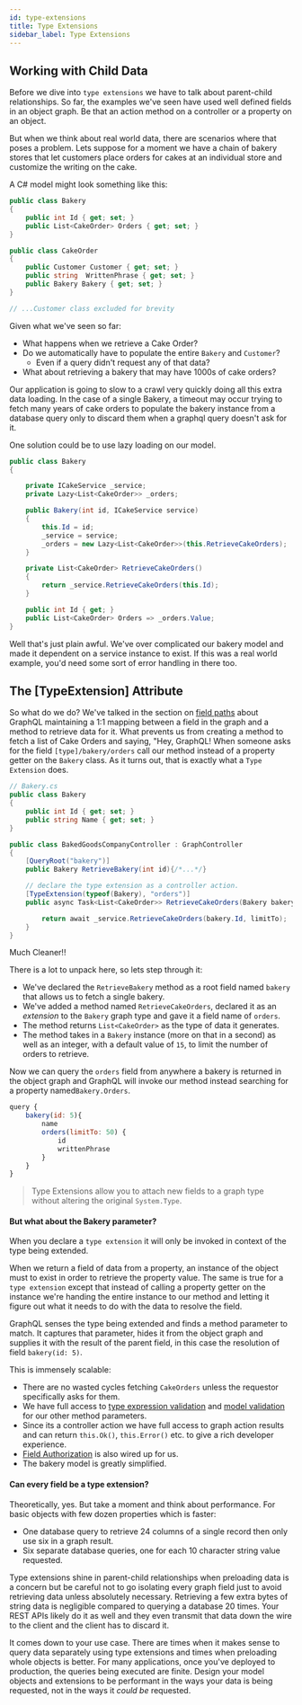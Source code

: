 ```yaml
---
id: type-extensions
title: Type Extensions
sidebar_label: Type Extensions
---
```


## Working with Child Data

Before we dive into `type extensions` we have to talk about parent-child relationships. So far, the examples we've seen have used well defined fields in an object graph. Be that an action method on a controller or a property on an object.

But when we think about real world data, there are scenarios where that poses a problem. Lets suppose for a moment we have a chain of bakery stores that let customers place orders for cakes at an individual store and customize the writing on the cake.

A C# model might look something like this:

```csharp
public class Bakery
{
    public int Id { get; set; }
    public List<CakeOrder> Orders { get; set; }
}

public class CakeOrder
{
    public Customer Customer { get; set; }
    public string  WrittenPhrase { get; set; }
    public Bakery Bakery { get; set; }
}

// ...Customer class excluded for brevity
```

Given what we've seen so far:

-   What happens when we retrieve a Cake Order?
-   Do we automatically have to populate the entire `Bakery` and `Customer`?
    -   Even if a query didn't request any of that data?
-   What about retrieving a bakery that may have 1000s of cake orders?

Our application is going to slow to a crawl very quickly doing all this extra data loading. In the case of a single Bakery, a timeout may occur trying to fetch many years of cake orders to populate the bakery instance from a database query only to discard them when a graphql query doesn't ask for it.

One solution could be to use lazy loading on our model.

```csharp
public class Bakery
{

    private ICakeService _service;
    private Lazy<List<CakeOrder>> _orders;

    public Bakery(int id, ICakeService service)
    {
        this.Id = id;
        _service = service;
        _orders = new Lazy<List<CakeOrder>>(this.RetrieveCakeOrders);
    }

    private List<CakeOrder> RetrieveCakeOrders()
    {
        return _service.RetrieveCakeOrders(this.Id);
    }

    public int Id { get; }
    public List<CakeOrder> Orders => _orders.Value;
}
```

Well that's just plain awful. We've over complicated our bakery model and made it dependent on a service instance to exist. If this was a real world example, you'd need some sort of error handling in there too.

## The [TypeExtension] Attribute

So what do we do? We've talked in the section on [field paths](./field-paths) about GraphQL maintaining a 1:1 mapping between a field in the graph and a method to retrieve data for it. What prevents us from creating a method to fetch a list of Cake Orders and saying, "Hey, GraphQL! When someone asks for the field `[type]/bakery/orders` call our method instead of a property getter on the `Bakery` class. As it turns out, that is exactly what a `Type Extension` does.

```csharp
// Bakery.cs
public class Bakery
{
    public int Id { get; set; }
    public string Name { get; set; }
}

public class BakedGoodsCompanyController : GraphController
{
    [QueryRoot("bakery")]
    public Bakery RetrieveBakery(int id){/*...*/}

    // declare the type extension as a controller action.
    [TypeExtension(typeof(Bakery), "orders")]
    public async Task<List<CakeOrder>> RetrieveCakeOrders(Bakery bakery, int limitTo = 15){

        return await _service.RetrieveCakeOrders(bakery.Id, limitTo);
    }
}
```

Much Cleaner!!

There is a lot to unpack here, so lets step through it:

-   We've declared the `RetrieveBakery` method as a root field named `bakery` that allows us to fetch a single bakery.
-   We've added a method named `RetrieveCakeOrders`, declared it as an _extension_ to the `Bakery` graph type and gave it a field name of `orders`.
-   The method returns `List<CakeOrder>` as the type of data it generates.
-   The method takes in a `Bakery` instance (more on that in a second) as well as an integer, with a default value of `15`, to limit the number of orders to retrieve.

Now we can query the `orders` field from anywhere a bakery is returned in the object graph and GraphQL will invoke our method instead searching for a property named`Bakery.Orders`.

```javascript
query {
    bakery(id: 5){
        name
        orders(limitTo: 50) {
            id
            writtenPhrase
        }
    }
}
```

> Type Extensions allow you to attach new fields to a graph type without altering the original `System.Type`.

#### But what about the Bakery parameter?

When you declare a `type extension` it will only be invoked in context of the type being extended.

When we return a field of data from a property, an instance of the object must to exist in order to retrieve the property value. The same is true for a `type extension` except that instead of calling a property getter on the instance we're handing the entire instance to our method and letting it figure out what it needs to do with the data to resolve the field.

GraphQL senses the type being extended and finds a method parameter to match. It captures that parameter, hides it from the object graph and supplies it with the result of the parent field, in this case the resolution of field `bakery(id: 5)`.

This is immensely scalable:

-   There are no wasted cycles fetching `CakeOrders` unless the requestor specifically asks for them.
-   We have full access to [type expression validation](../advanced/type-expressions) and [model validation](./model-state) for our other method parameters.
-   Since its a controller action we have full access to graph action results and can return `this.Ok()`, `this.Error()` etc. to give a rich developer experience.
-   [Field Authorization](./authorization) is also wired up for us.
-   The bakery model is greatly simplified.

#### Can every field be a type extension?

Theoretically, yes. But take a moment and think about performance. For basic objects with few dozen properties which is faster:

-   One database query to retrieve 24 columns of a single record then only use six in a graph result.
-   Six separate database queries, one for each 10 character string value requested.

Type extensions shine in parent-child relationships when preloading data is a concern but be careful not to go isolating every graph field just to avoid retrieving data unless absolutely necessary. Retrieving a few extra bytes of string data is negligible compared to querying a database 20 times. Your REST APIs likely do it as well and they even transmit that data down the wire to the client and the client has to discard it.

It comes down to your use case. There are times when it makes sense to query data separately using type extensions and times when preloading whole objects is better. For many applications, once you've deployed to production, the queries being executed are finite. Design your model objects and extensions to be performant in the ways your data is being requested, not in the ways it _could be_ requested.
